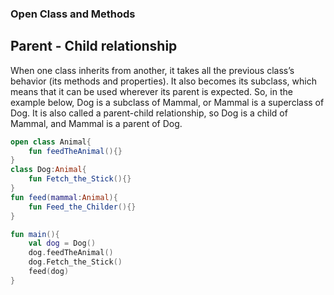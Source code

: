 ### Open Class and Methods

## Parent - Child relationship 

When one class inherits from another, it takes all the previous class’s behavior (its methods and properties). It also becomes its subclass, which means that it can be used wherever its parent is expected. So, in the example below, Dog is a subclass of Mammal, or Mammal is a superclass of Dog. It is also called a parent-child relationship, so Dog is a child of Mammal, and Mammal is a parent of Dog.

```kotlin
open class Animal{
    fun feedTheAnimal(){}
}
class Dog:Animal{
    fun Fetch_the_Stick(){}
}
fun feed(mammal:Animal){
    fun Feed_the_Childer(){}
}

fun main(){
    val dog = Dog()
    dog.feedTheAnimal()
    dog.Fetch_the_Stick()
    feed(dog)
}
```